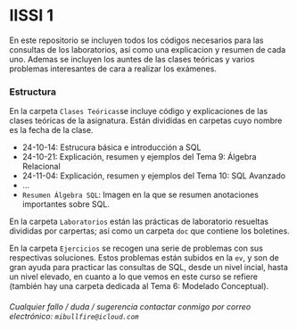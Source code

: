# IISSI 1

En este repositorio se incluyen todos los códigos necesarios para las consultas de los laboratorios, así como una explicacion y resumen de cada uno. Ademas se incluyen los auntes de las clases teóricas y varios problemas interesantes de cara a realizar los exámenes.

### Estructura

En la carpeta `Clases Teóricas`se incluye código y explicaciones de las clases teóricas de la asignatura. Están divididas en carpetas cuyo nombre es la fecha de la clase.

- 24-10-14: Estrucura básica e introducción a SQL
- 24-10-21: Explicación, resumen y ejemplos del Tema 9: Álgebra Relacional
- 24-11-04: Explicación, resumen y ejemplos del Tema 10: SQL Avanzado
- ...
- `Resumen Álgebra SQL`: Imagen en la que se resumen anotaciones importantes sobre SQL.

En la carpeta `Laboratorios` están las prácticas de laboratorio resueltas divididas por carpertas; así como un carpeta `doc` que contiene los boletines.

En la carpeta `Ejercicios` se recogen una serie de problemas con sus respectivas soluciones. Estos problemas están subidos en la `ev`, y son de gran ayuda para practicar las consultas de SQL, desde un nivel incial, hasta un nivel elevado, en cuanto a lo que vemos en este curso se refiere (también hay una carpeta dedicada al Tema 6: Modelado Conceptual).

###### Cualquier fallo / duda / sugerencia contactar conmigo por correo electrónico: `mibullfire@icloud.com`
